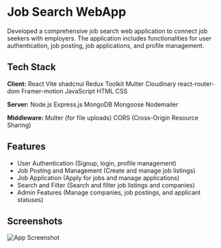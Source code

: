 
# Job Search WebApp

Developed a comprehensive job search web application to connect job seekers with employers. The application includes functionalities for user authentication, job posting, job applications, and profile management.



## Tech Stack

**Client:** React
Vite
shadcnui
Redux Toolkit
Multer
Cloudinary
react-router-dom
Framer-motion
JavaScript
HTML
CSS

**Server:** Node.js
Express.js
MongoDB
Mongoose
Nodemailer

**Middleware:** Multer (for file uploads)
CORS (Cross-Origin Resource Sharing)


## Features

- User Authentication (Signup, login, profile management)
- Job Posting and Management (Create and manage job listings)
- Job Application (Apply for jobs and manage applications)
- Search and Filter (Search and filter job listings and companies)
- Admin Features (Manage companies, job postings, and applicant statuses)


## Screenshots

![App Screenshot](https://drive.google.com/file/d/1def236k5Q1WA4clGYzjAxZKAQxaOYghS/view?usp=drive_link)

